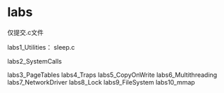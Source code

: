 # labs
仅提交.c文件

labs1_Utilities：
sleep.c  

labs2_SystemCalls

labs3_PageTables
labs4_Traps
labs5_CopyOnWrite
labs6_Multithreading
labs7_NetworkDriver
labs8_Lock
labs9_FileSystem
labs10_mmap